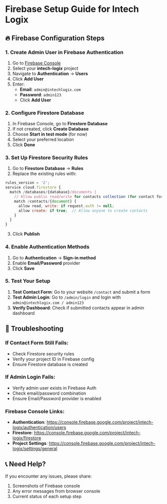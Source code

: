 # Firebase Setup Guide for Intech Logix

## 🔥 Firebase Configuration Steps

### 1. Create Admin User in Firebase Authentication

1. Go to [Firebase Console](https://console.firebase.google.com/)
2. Select your **intech-logix** project
3. Navigate to **Authentication** → **Users**
4. Click **Add User**
5. Enter:
   - **Email**: `admin@intechlogix.com`
   - **Password**: `admin123`
   - Click **Add User**

### 2. Configure Firestore Database

1. In Firebase Console, go to **Firestore Database**
2. If not created, click **Create Database**
3. Choose **Start in test mode** (for now)
4. Select your preferred location
5. Click **Done**

### 3. Set Up Firestore Security Rules

1. Go to **Firestore Database** → **Rules**
2. Replace the existing rules with:

```javascript
rules_version = '2';
service cloud.firestore {
  match /databases/{database}/documents {
    // Allow public read/write for contacts collection (for contact form)
    match /contacts/{document} {
      allow read, write: if request.auth != null;
      allow create: if true;  // Allow anyone to create contacts
    }
  }
}
```

3. Click **Publish**

### 4. Enable Authentication Methods

1. Go to **Authentication** → **Sign-in method**
2. Enable **Email/Password** provider
3. Click **Save**

### 5. Test Your Setup

1. **Test Contact Form**: Go to your website `/contact` and submit a form
2. **Test Admin Login**: Go to `/admin/login` and login with `admin@intechlogix.com / admin123`
3. **Verify Dashboard**: Check if submitted contacts appear in admin dashboard

## 🚨 Troubleshooting

### If Contact Form Still Fails:
- Check Firestore security rules
- Verify your project ID in Firebase config
- Ensure Firestore database is created

### If Admin Login Fails:
- Verify admin user exists in Firebase Auth
- Check email/password combination
- Ensure Email/Password provider is enabled

### Firebase Console Links:
- **Authentication**: https://console.firebase.google.com/project/intech-logix/authentication/users
- **Firestore**: https://console.firebase.google.com/project/intech-logix/firestore
- **Project Settings**: https://console.firebase.google.com/project/intech-logix/settings/general

## 📞 Need Help?
If you encounter any issues, please share:
1. Screenshots of Firebase console
2. Any error messages from browser console
3. Current status of each setup step